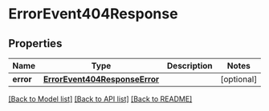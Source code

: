# ErrorEvent404Response

## Properties
Name | Type | Description | Notes
------------ | ------------- | ------------- | -------------
**error** | [**ErrorEvent404ResponseError**](ErrorEvent404ResponseError.md) |  | [optional] 

[[Back to Model list]](../README.md#documentation-for-models) [[Back to API list]](../README.md#documentation-for-api-endpoints) [[Back to README]](../README.md)

